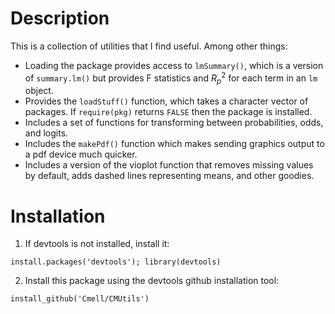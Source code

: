 # Description

This is a collection of utilities that I find useful. Among other things:

- Loading the package provides access to `lmSummary()`, which is a version of `summary.lm()` but provides F statistics and $R^2_p$ for each term in an `lm` object.
- Provides the `loadStuff()` function, which takes a character vector of packages. If `require(pkg)` returns `FALSE` then the package is installed.
- Includes a set of functions for transforming between probabilities, odds, and logits.
- Includes the `makePdf()` function which makes sending graphics output to a pdf device much quicker.
- Includes a version of the vioplot function that removes missing values by default, adds dashed lines representing means, and other goodies.

# Installation

1. If devtools is not installed, install it: 

```
install.packages('devtools'); library(devtools)
```

2. Install this package using the devtools github installation tool:

```
install_github('Cmell/CMUtils')
```